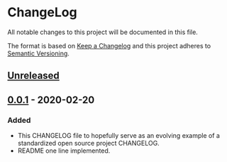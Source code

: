 # ChangeLog
All notable changes to this project will be documented in this file.

The format is based on [Keep a Changelog](http://keepachangelog.com/en/1.0.0/)
and this project adheres to [Semantic Versioning](http://semver.org/spec/v2.0.0.html).

## [Unreleased]

## [0.0.1] - 2020-02-20
### Added
- This CHANGELOG file to hopefully serve as an evolving example of a standardized open source project CHANGELOG.
- README one line implemented.

<!--Must change link URL-->

[Unreleased]: https://github.com/My-Novel-Management/bungei2020-aurora/compare/v0.0.1...HEAD
[0.0.1]: https://github.com/My-Novel-Management/bungei2020-aurora/releases/v0.0.1
